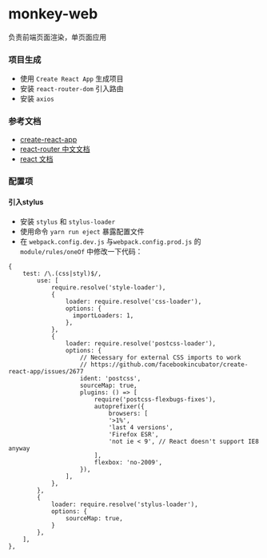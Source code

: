 # monkey-web
负责前端页面渲染，单页面应用

### 项目生成
- 使用 `Create React App` 生成项目
- 安装 `react-router-dom` 引入路由
- 安装 `axios`

### 参考文档

- [create-react-app](https://github.com/facebookincubator/create-react-app/blob/master/packages/react-scripts/template/README.md)
- [react-router 中文文档](http://reacttraining.cn/)
- [react 文档](https://doc.react-china.org/docs/hello-world.html)

### 配置项
#### 引入stylus
- 安装 `stylus` 和 `stylus-loader`
- 使用命令 `yarn run eject` 暴露配置文件
- 在 `webpack.config.dev.js` 与`webpack.config.prod.js` 的 `module/rules/oneOf` 中修改一下代码：
```
{
    test: /\.(css|styl)$/,
        use: [
            require.resolve('style-loader'),
            {
                loader: require.resolve('css-loader'),
                options: {
                  importLoaders: 1,
                },
            },
            {
                loader: require.resolve('postcss-loader'),
                options: {
                    // Necessary for external CSS imports to work
                    // https://github.com/facebookincubator/create-react-app/issues/2677
                    ident: 'postcss',
                    sourceMap: true,
                    plugins: () => [
                        require('postcss-flexbugs-fixes'),
                        autoprefixer({
                            browsers: [
                            '>1%',
                            'last 4 versions',
                            'Firefox ESR',
                            'not ie < 9', // React doesn't support IE8 anyway
                        ],
                        flexbox: 'no-2009',
                    }),
                ],
            },
        },
        {
            loader: require.resolve('stylus-loader'),
            options: {
                sourceMap: true,
            }
        },
    ],
},
```